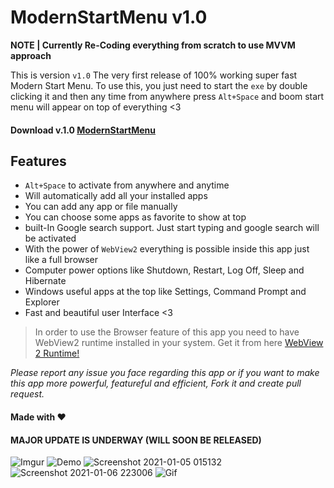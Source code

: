 #  ModernStartMenu v1.0
**NOTE | Currently Re-Coding everything from scratch to use MVVM approach**  

This is version `v1.0` The very first release of 100% working super fast Modern Start Menu. To use this, you just need to start the `exe` by double clicking it and then any time from anywhere press `Alt+Space` and boom start menu will appear on top of everything <3  

#### Download v.1.0  [ModernStartMenu](https://github.com/RaoHammas/ModernStartMenu/releases/tag/v1.0)

## Features  

*  `Alt+Space` to activate from anywhere and anytime  
*  Will automatically add all your installed apps  
* You can add any app or file manually  
* You can choose some apps as favorite to show at top  
* built-In Google search support. Just start typing and google search will be activated  
* With the power of `WebView2`  everything is possible inside this app just like a full browser  
* Computer power options like Shutdown, Restart, Log Off, Sleep and Hibernate  
* Windows useful apps at the top like Settings, Command Prompt and Explorer  
* Fast and beautiful user Interface <3  

>In order to use the Browser feature of this app you need to have WebView2 runtime installed in your system.
>Get it from here [WebView 2 Runtime!](https://developer.microsoft.com/en-us/microsoft-edge/webview2/#download-section)

*Please report any issue you face regarding this app or if you want to make this app more powerful, featureful and efficient, Fork it and create pull request.*

#### Made with  ❤    
#### MAJOR UPDATE IS UNDERWAY (WILL SOON BE RELEASED)

![Imgur](https://i.imgur.com/gkGvctD.jpg)
![Demo](https://github.com/RaoHammas/ModernStartMenu/blob/main/Pictures/Demo%20(1).gif?raw=true)
![Screenshot 2021-01-05 015132](https://user-images.githubusercontent.com/16499626/103917563-90d31f00-512f-11eb-931a-d9055cc49bcd.jpg)
![Screenshot 2021-01-06 223006](https://user-images.githubusercontent.com/16499626/103917590-97619680-512f-11eb-8118-10ef9503b09b.jpg)
![Gif](https://github.com/RaoHammas/ModernStartMenu/blob/main/Pictures/Demo.gif?raw=true)

